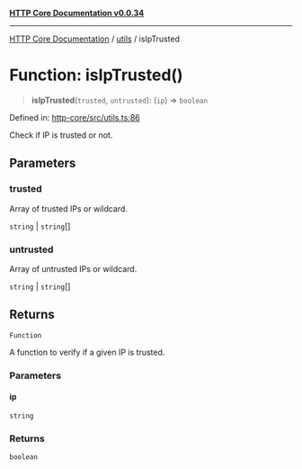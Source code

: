 [**HTTP Core Documentation v0.0.34**](../../README.md)

***

[HTTP Core Documentation](../../modules.md) / [utils](../README.md) / isIpTrusted

# Function: isIpTrusted()

> **isIpTrusted**(`trusted`, `untrusted`): (`ip`) => `boolean`

Defined in: [http-core/src/utils.ts:86](https://github.com/stonemjs/http-core/blob/16d44b2a21e4f4bf5742d6461b8beebcd7cc1d0b/src/utils.ts#L86)

Check if IP is trusted or not.

## Parameters

### trusted

Array of trusted IPs or wildcard.

`string` | `string`[]

### untrusted

Array of untrusted IPs or wildcard.

`string` | `string`[]

## Returns

`Function`

A function to verify if a given IP is trusted.

### Parameters

#### ip

`string`

### Returns

`boolean`
